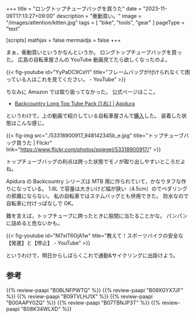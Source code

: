 +++
title = "ロングトップチューブバッグを買うた"
date =  "2023-11-09T17:13:27+09:00"
description = "衝動買い。"
image = "/images/attention/kitten.jpg"
tags = [ "bike", "tools", "gear" ]
pageType = "text"

[scripts]
  mathjax = false
  mermaidjs = false
+++

まぁ，衝動買いというかなんというか。
ロングトップチューブバッグを買った。
広島の自転車屋さんの YouTube 動画見てたら欲しくなったのよ。

{{< fig-youtube id="YyPaDC9CsYI" title="フレームバッグが付けられなくて困っている人はこれを見てください。 - YouTube" >}}

ちなみに Amazon では取り扱ってなかった。
公式ページはここ。

- [Backcountry Long Top Tube Pack (1.8L) | Apidura](https://www.apidura.com/shop/backcountry-long-top-tube-pack/)

というわけで，上の動画で紹介している自転車屋さんで[購入](https://ride.grumpy.jp/products/ec-2310291339 "APIDURA バックカントリー・ロングトップチューブパック（1.8L）アピデュラ – Grumpy Bike Shop")した。
装着した状態はこんな感じ。

{{< fig-img src="./53318900917_948142345b_e.jpg" title="トップチューブバッグ買うた | Flickr" link="https://www.flickr.com/photos/spiegel/53318900917/" >}}

トップチューブバッグの利点は跨った状態でモノが取り出しやすいところだよね。

Apidura の Backcountry シリーズは MTB 用に作られていて，かなりタフな作りになっている。
1.8L で容量は大きいけど幅が狭い（4.5cm）のでペダリングの邪魔にならない。
私の自転車ではステムバッグとも併用できた。
防水なので自転車に付けっぱなしで OK。

難を言えば，トップチューブに跨ったときに股間に当たることかな。
パンパンに詰めると危ないかも。

{{< fig-youtube id="M7xIT6OjA1w" title="教えて！スポーツバイクの安全な【発進】と【停止】 - YouTube" >}}

というわけで，明日からしばらくこれで通勤&サイクリングに出掛けよう。

## 参考

{{% review-paapi "B0BLNFPWTQ" %}} <!-- trimm ROLLIN サイクルコンピュータ -->
{{% review-paapi "B09XGYX7JF" %}} <!-- GARMIN vívosmart 5 -->
{{% review-paapi "B09TVLHJ1X" %}} <!-- Shokz OpenRun Mini 骨伝導ヘッドセット -->
{{% review-paapi "B00AAPY0ZQ" %}} <!-- パンク修理剤 -->
{{% review-paapi "B07TBNJP3T" %}} <!-- ハンドポンプ ポータブル -->
{{% review-paapi "B08K34WLXD" %}} <!-- ステムバッグ（stem bag） -->
